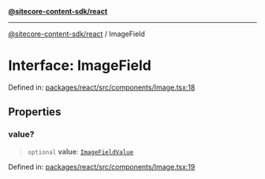 [**@sitecore-content-sdk/react**](../README.md)

***

[@sitecore-content-sdk/react](../README.md) / ImageField

# Interface: ImageField

Defined in: [packages/react/src/components/Image.tsx:18](https://github.com/Sitecore/content-sdk/blob/583ad5957e2a493b98fa21293939a57df8afd235/packages/react/src/components/Image.tsx#L18)

## Properties

### value?

> `optional` **value**: [`ImageFieldValue`](ImageFieldValue.md)

Defined in: [packages/react/src/components/Image.tsx:19](https://github.com/Sitecore/content-sdk/blob/583ad5957e2a493b98fa21293939a57df8afd235/packages/react/src/components/Image.tsx#L19)
